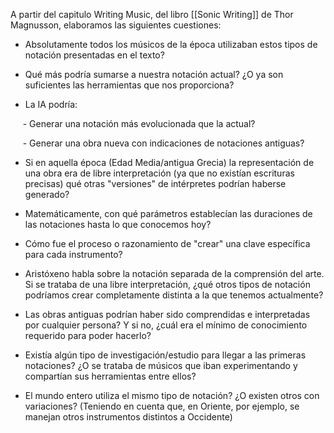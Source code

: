 

A partir del capitulo Writing Music, del libro [[Sonic Writing]] de Thor Magnusson, elaboramos las siguientes cuestiones:


- Absolutamente todos los músicos de la época utilizaban estos tipos de notación presentadas en el texto?

- Qué más podría sumarse a nuestra notación actual? ¿O ya son suficientes las herramientas que nos proporciona?

- La IA podría:

     - Generar una notación más evolucionada que la actual?

     - Generar una obra nueva con indicaciones de notaciones antiguas?

- Si en aquella época (Edad Media/antigua Grecia) la representación de una obra era de libre interpretación (ya que no existían escrituras precisas) qué otras "versiones" de intérpretes podrían haberse generado?

- Matemáticamente, con qué parámetros establecían las duraciones de las notaciones hasta lo que conocemos hoy?

- Cómo fue el proceso o razonamiento de "crear" una clave específica para cada instrumento?

- Aristóxeno habla sobre la notación separada de la comprensión del arte. Si se trataba de una libre interpretación, ¿qué otros tipos de notación podríamos crear completamente distinta a la que tenemos actualmente?

- Las obras antiguas podrían haber sido comprendidas e interpretadas por cualquier persona? Y si no, ¿cuál era el mínimo de conocimiento requerido para poder hacerlo?

- Existía algún tipo de investigación/estudio para llegar a las primeras notaciones? ¿O se trataba de músicos que iban experimentando y compartían sus herramientas entre ellos?

- El mundo entero utiliza el mismo tipo de notación? ¿O existen otros con variaciones? (Teniendo en cuenta que, en Oriente, por ejemplo, se manejan otros instrumentos distintos a Occidente)